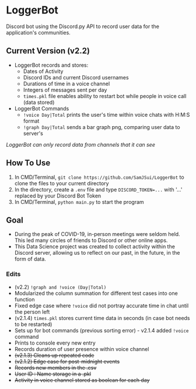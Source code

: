# LoggerBot

Discord bot using the Discord.py API to record user data for the application's communities.

## Current Version (v2.2)

- LoggerBot records and stores:
  - Dates of Activity
  - Discord IDs and current Discord usernames
  - Durations of time in a voice channel
  - Integers of messages sent per day
  - ```times.pkl``` file enables ability to restart bot while people in voice call (data stored)
- LoggerBot Commands
  - ```!voice Day|Total``` prints the user's time within voice chats with H:M:S format 
  - ```!graph Day|Total``` sends a bar graph png, comparing user data to server's

*LoggerBot can only record data from channels that it can see*

## How To Use

1. In CMD/Terminal, ```git clone https://github.com/SamJSui/LoggerBot``` to clone the files to your current directory
2. In the directory, create a ```.env``` file and type ```DISCORD_TOKEN=...``` with '...' replaced by your Discord Bot Token
3. In CMD/Terminal, ```python main.py``` to start the program

## Goal

- During the peak of COVID-19, in-person meetings were seldom held. This led many circles of friends to Discord or other online apps.
- This Data Science project was created to collect activity within the Discord server, allowing us to reflect on our past, in the future, in the form of data.

### Edits
- (v2.2) ```!graph and !voice (Day|Total)```
- Modularized the column summation for different test cases into one function
- Fixed edge case where ```!voice``` did not portray accurate time in chat until the person left
- (v2.1.4) ```times.pkl``` stores current time data in seconds (in case bot needs to be restarted)
- Sets up for bot commands (previous sorting error) - v2.1.4 added ```!voice``` command
- Prints to console every new entry
- Records duration of user presence within voice channel
- ~~(v2.1.3) Cleans up repeated code~~
- ~~(v2.1.2) Edge case for post-midnight events~~
- ~~Records new members in the .csv~~
- ~~User ID : Name storage in a .pkl~~
- ~~Activity in voice channel stored as boolean for each day~~
